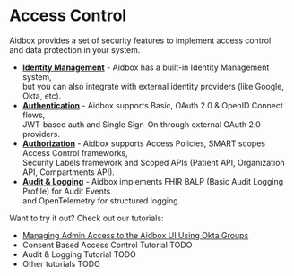 # Access Control

Aidbox provides a set of security features to implement access control\
and data protection in your system.

* [**Identity Management**](identity-management/) - Aidbox has a built-in Identity Management system,\
  but you can also integrate with external identity providers (like Google, Okta, etc).
* [**Authentication**](authentication/) - Aidbox supports Basic, OAuth 2.0 & OpenID Connect flows,\
  JWT-based auth and Single Sign-On through external OAuth 2.0 providers.
* [**Authorization**](authorization/) - Aidbox supports Access Policies, SMART scopes Access Control frameworks,\
  Security Labels framework and Scoped APIs (Patient API, Organization API, Compartments API).
* [**Audit & Logging**](audit-and-logging.md) - Aidbox implements FHIR BALP (Basic Audit Logging Profile) for Audit Events\
  and OpenTelemetry for structured logging.

Want to try it out? Check out our tutorials:

* [Managing Admin Access to the Aidbox UI Using Okta Groups](../../tutorials/security-access-control-tutorials/managing-admin-access-to-the-aidbox-ui-using-okta-groups.md)
* Consent Based Access Control Tutorial TODO
* Audit & Logging Tutorial TODO
* Other tutorials TODO
